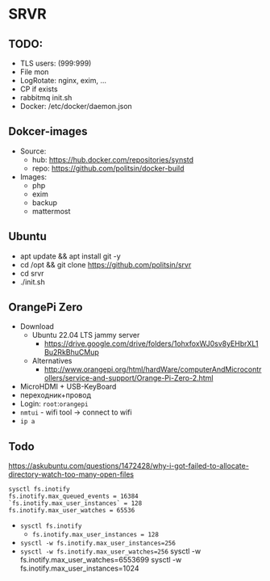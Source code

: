# SRVR

## TODO:

- TLS users: (999:999)
- File mon
- LogRotate: nginx, exim, ...
- CP if exists
- rabbitmq init.sh
- Docker: /etc/docker/daemon.json

## Dokcer-images

- Source:
  - hub: https://hub.docker.com/repositories/synstd
  - repo: https://github.com/politsin/docker-build
- Images:
  - php
  - exim
  - backup
  - mattermost

## Ubuntu

- apt update && apt install git -y
- cd /opt && git clone https://github.com/politsin/srvr
- cd srvr
- ./init.sh

## OrangePi Zero

- Download
  - Ubuntu 22.04 LTS jammy server
    - https://drive.google.com/drive/folders/1ohxfoxWJ0sv8yEHbrXL1Bu2RkBhuCMup
  - Alternatives
    - http://www.orangepi.org/html/hardWare/computerAndMicrocontrollers/service-and-support/Orange-Pi-Zero-2.html
- MicroHDMI + USB-KeyBoard
- переходник+провод
- Login: `root`:`orangepi`
- `nmtui` - wifi tool -> connect to wifi
- `ip a`

## Todo

https://askubuntu.com/questions/1472428/why-i-got-failed-to-allocate-directory-watch-too-many-open-files

```
sysctl fs.inotify
fs.inotify.max_queued_events = 16384
`fs.inotify.max_user_instances` = 128
fs.inotify.max_user_watches = 65536
```

- `sysctl fs.inotify`
  - `fs.inotify.max_user_instances = 128`
- `sysctl -w fs.inotify.max_user_instances=256`
- `sysctl -w fs.inotify.max_user_watches=256`
  sysctl -w fs.inotify.max_user_watches=6553699
  sysctl -w fs.inotify.max_user_instances=1024
